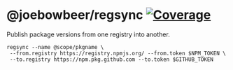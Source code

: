 # @joebowbeer/regsync [![Coverage](https://sonarcloud.io/api/project_badges/measure?project=joebowbeer_regsync&metric=coverage)](https://sonarcloud.io/summary/new_code?id=joebowbeer_regsync)
Publish package versions from one registry into another.

```shell script
regsync --name @scope/pkgname \
 --from.registry https://registry.npmjs.org/ --from.token $NPM_TOKEN \
 --to.registry https://npm.pkg.github.com --to.token $GITHUB_TOKEN
```
